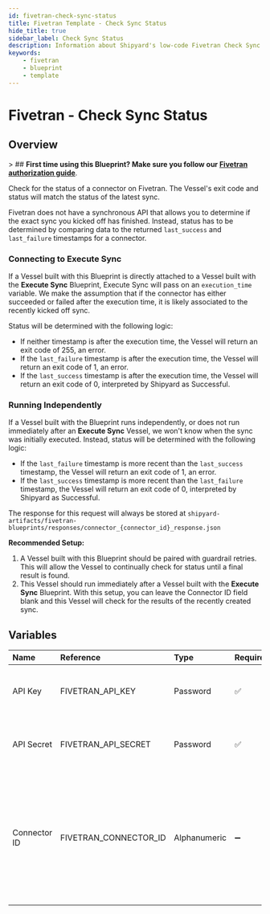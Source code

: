 ```yaml
---
id: fivetran-check-sync-status
title: Fivetran Template - Check Sync Status
hide_title: true
sidebar_label: Check Sync Status
description: Information about Shipyard's low-code Fivetran Check Sync Status blueprint. Check the status of a specific Fivetran connector run and return with the final status.
keywords:
    - fivetran
    - blueprint
    - template
---
```


# Fivetran - Check Sync Status

## Overview

&gt; ## **First time using this Blueprint? Make sure you follow our [Fivetran authorization guide](https://www.shipyardapp.com/docs/blueprint-library/fivetran/fivetran-authorization/)**.

Check for the status of a connector on Fivetran. The Vessel&#39;s exit code and status will match the status of the latest sync.

Fivetran does not have a synchronous API that allows you to determine if the exact sync you kicked off has finished. Instead, status has to be determined by comparing data to the returned `last_success` and `last_failure` timestamps for a connector. 

### Connecting to Execute Sync
If a Vessel built with this Blueprint is directly attached to a Vessel built with the **Execute Sync** Blueprint, Execute Sync will pass on an `execution_time` variable. We make the assumption that if the connector has either succeeded or failed after the execution time, it is likely associated to the recently kicked off sync. 

Status will be determined with the following logic:

- If neither timestamp is after the execution time, the Vessel will return an exit code of 255, an error.
- If the `last_failure` timestamp is after the execution time, the Vessel will return an exit code of 1, an error.
- If the `last_success` timestamp is after the execution time, the Vessel will return an exit code of 0, interpreted by Shipyard as Successful.

### Running Independently
If a Vessel built with the Blueprint runs independently, or does not run immediately after an **Execute Sync** Vessel, we won&#39;t know when the sync was initially executed. Instead, status will be determined with the following logic:

- If the `last_failure` timestamp is more recent than the `last_success` timestamp, the Vessel will return an exit code of 1, an error.
- If the `last_success` timestamp is more recent than the `last_failure` timestamp, the Vessel will return an exit code of 0, interpreted by Shipyard as Successful. 

The response for this request will always be stored at `shipyard-artifacts/fivetran-blueprints/responses/connector_{connector_id}_response.json`

**Recommended Setup:**

1. A Vessel built with this Blueprint should be paired with guardrail retries. This will allow the Vessel to continually check for status until a final result is found.
2. This Vessel should run immediately after a Vessel built with the **Execute Sync** Blueprint. With this setup, you can leave the Connector ID field blank and this Vessel will check for the results of the recently created sync.



## Variables

| Name | Reference | Type | Required | Default | Options | Description |
|:---|:---|:---|:---|:---|:---|:---|
| API Key | FIVETRAN_API_KEY | Password | :white_check_mark: | - | - | Your account&#39;s unique API Key for Fivetran. |
| API Secret | FIVETRAN_API_SECRET | Password | :white_check_mark: | - | - | Your account&#39;s unique API Secret for Fivetran. |
| Connector ID | FIVETRAN_CONNECTOR_ID | Alphanumeric | :heavy_minus_sign: | - | - | The unique ID associated with a connector. This should be left blank if connected to an Execute Sync Blueprint. |


